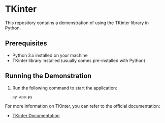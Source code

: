 # TKinter

This repository contains a demonstration of using the TKinter library in Python.

## Prerequisites
- Python 3.x installed on your machine
- TKinter library installed (usually comes pre-installed with Python)

## Running the Demonstration
1. Run the following command to start the application:
    ```
    py app.py
    ```

For more information on TKinter, you can refer to the official documentation:
- [TKinter Documentation](https://docs.python.org/3/library/tkinter.html)

